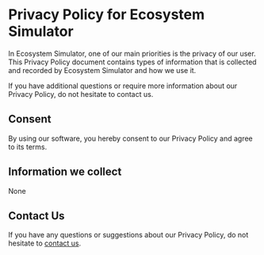<h1>Privacy Policy for Ecosystem Simulator</h1>

In Ecosystem Simulator, one of our main priorities is the privacy of our user. This Privacy Policy document contains types of information that is collected and recorded by Ecosystem Simulator and how we use it.

If you have additional questions or require more information about our Privacy Policy, do not hesitate to contact us.

<h2>Consent</h2>

By using our software, you hereby consent to our Privacy Policy and agree to its terms.

<h2>Information we collect</h2>

None

<h2>Contact Us</h2>

If you have any questions or suggestions about our Privacy Policy, do not hesitate to [contact us](mailto:sayan227sil@ymail.com).
